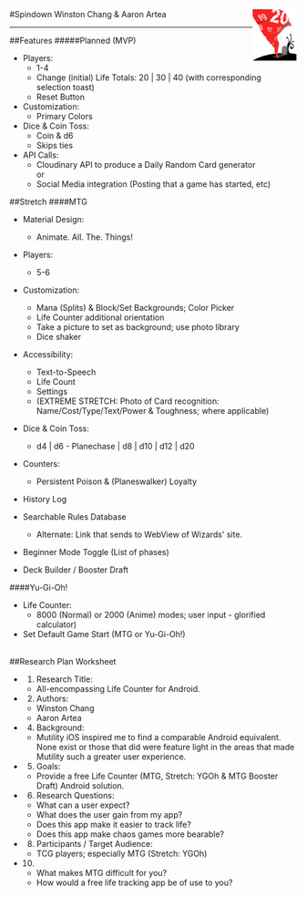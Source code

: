 <img align="right" alt="Spindown" title="" src="rm/Spindown_117x100.png" height="90px">
#Spindown
Winston Chang & Aaron Artea

---

##Features
#####Planned (MVP)
- Players:
	- 1-4
	- Change (initial) Life Totals: 20 | 30 | 40 (with corresponding selection toast)
	- Reset Button
- Customization:
	- Primary Colors
- Dice & Coin Toss:
	- Coin & d6
	- Skips ties
- API Calls:
	- Cloudinary API to produce a Daily Random Card generator
	<br>or
	- Social Media integration (Posting that a game has started, etc)
	
	

##Stretch
####MTG
- Material Design:
	- Animate. All. The. Things!
- Players:
	- 5-6
- Customization:
	- Mana (Splits) & Block/Set Backgrounds; Color Picker
	- Life Counter additional orientation
	- Take a picture to set as background; use photo library
	- Dice shaker
- Accessibility:
	- Text-to-Speech 
	- Life Count 
	- Settings
	- (EXTREME STRETCH: Photo of Card recognition: Name/Cost/Type/Text/Power & Toughness; where applicable)

	
- Dice & Coin Toss: 
	- d4 | d6 - Planechase | d8 | d10 | d12 | d20
- Counters:
	- Persistent Poison & (Planeswalker) Loyalty
- History Log
- Searchable Rules Database
	- Alternate: Link that sends to WebView of Wizards' site.
- Beginner Mode Toggle (List of phases)
- Deck Builder / Booster Draft

####Yu-Gi-Oh!
- Life Counter: 
	- 8000 (Normal) or 2000 (Anime) modes; user input - glorified calculator)
- Set Default Game Start (MTG or Yu-Gi-Oh!)


<br>
##Research Plan Worksheet

- 1) Research Title:
	- All-encompassing Life Counter for Android.
- 2) Authors:
	- Winston Chang
	- Aaron Artea
- 4) Background:
	- Mutility iOS inspired me to find a comparable Android equivalent. None exist or those that did were feature light in the areas that made Mutility such a greater user experience.
- 5) Goals:
	- Provide a free Life Counter (MTG, Stretch: YGOh & MTG Booster Draft) Android solution.
- 6) Research Questions:
	- What can a user expect?
	- What does the user gain from my app?
	- Does this app make it easier to track life?
	- Does this app make chaos games more bearable?
- 8) Participants / Target Audience: 
	- TCG players; especially MTG (Stretch: YGOh)
- 10) 
	- What makes MTG difficult for you?
	- How would a free life tracking app be of use to you?

